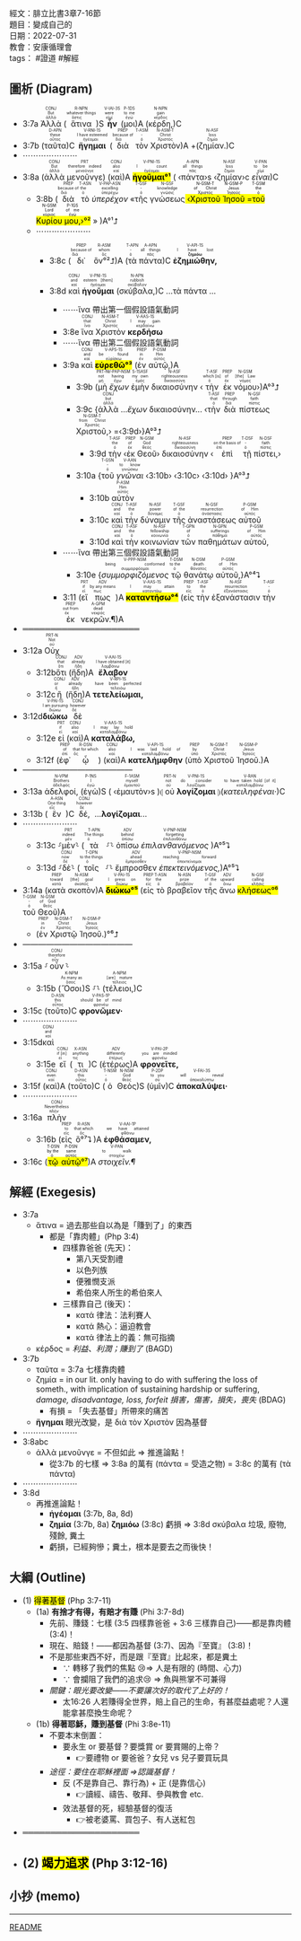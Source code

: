 經文：腓立比書3章7-16節  
題目：變成自己的  
日期：2022-07-31  
教會：安康循理會  
tags： #證道  #解經  


## 圖析 (Diagram)
- <rt>3:7a</rt> <RUBY><ruby><ruby>Ἀλλὰ<rt>ἀλλά</rt></ruby><rt>But</rt></ruby><rt>CONJ</rt></RUBY> (<RUBY><ruby><ruby>ἅτινα<rt>ὅστις</rt></ruby><rt>whatever things</rt></ruby><rt>R-NPN</rt></RUBY>)S <RUBY><ruby><ruby><strong>ἦν</strong><rt>εἰμί</rt></ruby><rt>were</rt></ruby><rt>V-IAI-3S</rt></RUBY> (<RUBY><ruby><ruby>μοι<rt>ἐγώ</rt></ruby><rt>to me</rt></ruby><rt>P-1DS</rt></RUBY>)A (<RUBY><ruby><ruby>κέρδη,<rt>κέρδος</rt></ruby><rt>gain</rt></ruby><rt>N-NPN</rt></RUBY>)C 
- <rt>3:7b</rt> (<RUBY><ruby><ruby>ταῦτα<rt>οὗτος</rt></ruby><rt>these</rt></ruby><rt>D-APN</rt></RUBY>)C <RUBY><ruby><ruby><strong>ἥγημαι</strong><rt>ἡγέομαι</rt></ruby><rt>I have esteemed</rt></ruby><rt>V-RNI-1S</rt></RUBY> (<RUBY><ruby><ruby>διὰ<rt>διά</rt></ruby><rt>because of</rt></ruby><rt>PREP</rt></RUBY> <RUBY><ruby><ruby>τὸν<rt>ὁ</rt></ruby><rt>-</rt></ruby><rt>T-ASM</rt></RUBY> <RUBY><ruby><ruby>Χριστὸν<rt>Χριστός</rt></ruby><rt>Christ</rt></ruby><rt>N-ASM-T</rt></RUBY>)A +(<RUBY><ruby><ruby>ζημίαν.<rt>ζημία</rt></ruby><rt>loss</rt></ruby><rt>N-ASF</rt></RUBY>)C
- ⋯⋯⋯⋯⋯⋯⋯
- <rt>3:8a</rt> (<RUBY><ruby><ruby>ἀλλὰ<rt>ἀλλά</rt></ruby><rt>But</rt></ruby><rt>CONJ</rt></RUBY> <RUBY><ruby><ruby>μενοῦνγε<rt>μενοῦνγε</rt></ruby><rt>therefore indeed</rt></ruby><rt>PRT</rt></RUBY>) (<RUBY><ruby><ruby>καὶ<rt>καί</rt></ruby><rt>also</rt></ruby><rt>CONJ</rt></RUBY>)A <RUBY><ruby><ruby><mark><strong>ἡγοῦμαι°¹</strong></mark><rt>ἡγέομαι</rt></ruby><rt>I count</rt></ruby><rt>V-PNI-1S</rt></RUBY> ( ‹<RUBY><ruby><ruby>πάντα<rt>πᾶς</rt></ruby><rt>all things</rt></ruby><rt>A-APN</rt></RUBY>›s ‹<RUBY><ruby><ruby>ζημίαν<rt>ζημία</rt></ruby><rt>loss</rt></ruby><rt>N-ASF</rt></RUBY>›c <RUBY><ruby><ruby><em>εἶναι</em><rt>εἰμί</rt></ruby><rt>to be</rt></ruby><rt>V-PAN</rt></RUBY>)C
	- <rt>3:8b</rt> (<RUBY><ruby><ruby>διὰ<rt>διά</rt></ruby><rt>because of</rt></ruby><rt>PREP</rt></RUBY> <RUBY><ruby><ruby>τὸ<rt>ὁ</rt></ruby><rt>the</rt></ruby><rt>T-ASN</rt></RUBY> <RUBY><ruby><ruby><em>ὑπερέχον</em><rt>ὑπερέχω</rt></ruby><rt>excelling</rt></ruby><rt>V-PAP-ASN</rt></RUBY> «<RUBY><ruby><ruby>τῆς<rt>ὁ</rt></ruby><rt>-</rt></ruby><rt>T-GSF</rt></RUBY> <RUBY><ruby><ruby>γνώσεως<rt>γνῶσις</rt></ruby><rt>knowledge</rt></ruby><rt>N-GSF</rt></RUBY><mark> ‹<RUBY><ruby><ruby>Χριστοῦ<rt>Χριστός</rt></ruby><rt>of Christ</rt></ruby><rt>N-GSM-T</rt></RUBY> <RUBY><ruby><ruby>Ἰησοῦ<rt>Ἰησοῦς</rt></ruby><rt>Jesus</rt></ruby><rt>N-GSM-P</rt></RUBY> =<RUBY><ruby><ruby>τοῦ<rt>ὁ</rt></ruby><rt>the</rt></ruby><rt>T-GSM</rt></RUBY> <RUBY><ruby><ruby>Κυρίου<rt>κύριος</rt></ruby><rt>Lord</rt></ruby><rt>N-GSM</rt></RUBY> <RUBY><ruby><ruby>μου,<rt>ἐγώ</rt></ruby><rt>of me</rt></ruby><rt>P-1GS</rt></RUBY>›°²</mark> » )A°¹⮥
	- ⋯⋯⋯⋯⋯⋯⋯
		- <rt>3:8c</rt> (<RUBY><ruby><ruby>δι᾽<rt>διά</rt></ruby><rt>because of</rt></ruby><rt>PREP</rt></RUBY> <RUBY><ruby><ruby>ὃν°²⮥<rt>ὅς</rt></ruby><rt>whom</rt></ruby><rt>R-ASM</rt></RUBY>)A (<RUBY><ruby><ruby>τὰ<rt>ὁ</rt></ruby><rt>-</rt></ruby><rt>T-APN</rt></RUBY> <RUBY><ruby><ruby>πάντα<rt>πᾶς</rt></ruby><rt>all things</rt></ruby><rt>A-APN</rt></RUBY>)C <RUBY><ruby><ruby><strong>ἐζημιώθην,</strong><rt><strong>ζημιόω</strong></rt></ruby><rt>I have lost</rt></ruby><rt>V-API-1S</rt></RUBY>

		- <rt>3:8d</rt> <RUBY><ruby><ruby>καὶ<rt>καί</rt></ruby><rt>and</rt></ruby><rt>CONJ</rt></RUBY> <RUBY><ruby><ruby><strong>ἡγοῦμαι</strong><rt>ἡγέομαι</rt></ruby><rt>esteem [them]</rt></ruby><rt>V-PNI-1S</rt></RUBY> (<RUBY><ruby><ruby>σκύβαλα,<rt>σκύβαλον</rt></ruby><rt>rubbish</rt></ruby><rt>N-APN</rt></RUBY>)C ...τὰ πάντα ...
			- ⋯⋯ἵνα 帶出第一個假設語氣動詞
			- <rt>3:8e</rt> <RUBY><ruby><ruby>ἵνα<rt>ἵνα</rt></ruby><rt>that</rt></ruby><rt>CONJ</rt></RUBY> <RUBY><ruby><ruby>Χριστὸν<rt>Χριστός</rt></ruby><rt>Christ</rt></ruby><rt>N-ASM-T</rt></RUBY> <RUBY><ruby><ruby><strong>κερδήσω</strong><rt>κερδαίνω</rt></ruby><rt>I may gain</rt></ruby><rt>V-AAS-1S</rt></RUBY>
			- ⋯⋯ἵνα 帶出第二個假設語氣動詞
			- <rt>3:9a</rt> <RUBY><ruby><ruby>καὶ<rt>καί</rt></ruby><rt>and</rt></ruby><rt>CONJ</rt></RUBY> <RUBY><ruby><ruby><mark><strong>εὑρεθῶ°³</strong></mark><rt>εὑρίσκω</rt></ruby><rt>be found</rt></ruby><rt>V-APS-1S</rt></RUBY> (<RUBY><ruby><ruby>ἐν<rt>ἐν</rt></ruby><rt>in</rt></ruby><rt>PREP</rt></RUBY> <RUBY><ruby><ruby>αὐτῷ,<rt>αὐτός</rt></ruby><rt>Him</rt></ruby><rt>P-DSM</rt></RUBY>)A 
				- <rt>3:9b</rt> (<RUBY><ruby><ruby>μὴ<rt>μή</rt></ruby><rt>not</rt></ruby><rt>PRT-N</rt></RUBY> <RUBY><ruby><ruby><em>ἔχων</em><rt>ἔχω</rt></ruby><rt>having</rt></ruby><rt>V-PAP-NSM</rt></RUBY> <RUBY><ruby><ruby>ἐμὴν<rt>ἐμός</rt></ruby><rt>my own</rt></ruby><rt>S-1SASF</rt></RUBY> <RUBY><ruby><ruby>δικαιοσύνην<rt>δικαιοσύνη</rt></ruby><rt>righteousness</rt></ruby><rt>N-ASF</rt></RUBY> ‹<RUBY><ruby><ruby>τὴν<rt>ὁ</rt></ruby><rt>which [is]</rt></ruby><rt>T-ASF</rt></RUBY> <RUBY><ruby><ruby>ἐκ<rt>ἐκ</rt></ruby><rt>of</rt></ruby><rt>PREP</rt></RUBY> <RUBY><ruby><ruby>νόμου<rt>νόμος</rt></ruby><rt>[the] Law</rt></ruby><rt>N-GSM</rt></RUBY>›)A°³⮥
				- <rt>3:9c</rt> {<RUBY><ruby><ruby>ἀλλὰ<rt>ἀλλά</rt></ruby><rt>but</rt></ruby><rt>CONJ</rt></RUBY> ...<em>ἔχων</em> δικαιοσύνην... ‹<RUBY><ruby><ruby>τὴν<rt>ὁ</rt></ruby><rt>that</rt></ruby><rt>T-ASF</rt></RUBY> <RUBY><ruby><ruby>διὰ<rt>διά</rt></ruby><rt>through</rt></ruby><rt>PREP</rt></RUBY> <RUBY><ruby><ruby>πίστεως<rt>πίστις</rt></ruby><rt>faith</rt></ruby><rt>N-GSF</rt></RUBY> <RUBY><ruby><ruby>Χριστοῦ,<rt>Χριστός</rt></ruby><rt>from Christ</rt></ruby><rt>N-GSM-T</rt></RUBY>› =‹<rt>3:9d</rt>›}A°³⮥
					- <rt>3:9d</rt> <RUBY><ruby><ruby>τὴν<rt>ὁ</rt></ruby><rt>the</rt></ruby><rt>T-ASF</rt></RUBY> ‹<RUBY><ruby><ruby>ἐκ<rt>ἐκ</rt></ruby><rt>of</rt></ruby><rt>PREP</rt></RUBY> <RUBY><ruby><ruby>Θεοῦ<rt>θεός</rt></ruby><rt>God</rt></ruby><rt>N-GSM</rt></RUBY>› <RUBY><ruby><ruby>δικαιοσύνην<rt>δικαιοσύνη</rt></ruby><rt>righteousness</rt></ruby><rt>N-ASF</rt></RUBY> ‹<RUBY><ruby><ruby>ἐπὶ<rt>ἐπί</rt></ruby><rt>on the basis of</rt></ruby><rt>PREP</rt></RUBY> <RUBY><ruby><ruby>τῇ<rt>ὁ</rt></ruby><rt>-</rt></ruby><rt>T-DSF</rt></RUBY> <RUBY><ruby><ruby>πίστει,<rt>πίστις</rt></ruby><rt>faith</rt></ruby><rt>N-DSF</rt></RUBY>›
				- <rt>3:10a</rt> {<RUBY><ruby><ruby>τοῦ<rt>ὁ</rt></ruby><rt>-</rt></ruby><rt>T-GSN</rt></RUBY> <RUBY><ruby><ruby><em>γνῶναι</em><rt>γινώσκω</rt></ruby><rt>to know</rt></ruby><rt>V-AAN</rt></RUBY> ‹<rt>3:10b</rt>› ‹<rt>3:10c</rt>› ‹<rt>3:10d</rt>› }A°³⮥
					- <rt>3:10b</rt> <RUBY><ruby><ruby>αὐτὸν<rt>αὐτός</rt></ruby><rt>Him</rt></ruby><rt>P-ASM</rt></RUBY>  
					- <rt>3:10c</rt> <RUBY><ruby><ruby>καὶ<rt>καί</rt></ruby><rt>and</rt></ruby><rt>CONJ</rt></RUBY> <RUBY><ruby><ruby>τὴν<rt>ὁ</rt></ruby><rt>the</rt></ruby><rt>T-ASF</rt></RUBY> <RUBY><ruby><ruby>δύναμιν<rt>δύναμις</rt></ruby><rt>power</rt></ruby><rt>N-ASF</rt></RUBY> <RUBY><ruby><ruby>τῆς<rt>ὁ</rt></ruby><rt>of the</rt></ruby><rt>T-GSF</rt></RUBY> <RUBY><ruby><ruby>ἀναστάσεως<rt>ἀνάστασις</rt></ruby><rt>resurrection</rt></ruby><rt>N-GSF</rt></RUBY> <RUBY><ruby><ruby>αὐτοῦ<rt>αὐτός</rt></ruby><rt>of Him</rt></ruby><rt>P-GSM</rt></RUBY>
					- <rt>3:10d</rt> <RUBY><ruby><ruby>καὶ<rt>καί</rt></ruby><rt>and</rt></ruby><rt>CONJ</rt></RUBY> <RUBY><ruby><ruby>τὴν<rt>ὁ</rt></ruby><rt>the</rt></ruby><rt>T-ASF</rt></RUBY> <RUBY><ruby><ruby>κοινωνίαν<rt>κοινωνία</rt></ruby><rt>fellowship</rt></ruby><rt>N-ASF</rt></RUBY> <RUBY><ruby><ruby>τῶν<rt>ὁ</rt></ruby><rt>of</rt></ruby><rt>T-GPN</rt></RUBY> <RUBY><ruby><ruby>παθημάτων<rt>πάθημα</rt></ruby><rt>sufferings</rt></ruby><rt>N-GPN</rt></RUBY> <RUBY><ruby><ruby>αὐτοῦ,<rt>αὐτός</rt></ruby><rt>of Him</rt></ruby><rt>P-GSM</rt></RUBY> 
			- ⋯⋯ἵνα 帶出第三個假設語氣動詞
				- <rt>3:10e</rt> {<RUBY><ruby><ruby><em>συμμορφιζόμενος</em><rt>συμμορφόομαι</rt></ruby><rt>being conformed</rt></ruby><rt>V-PPP-NSM</rt></RUBY> <RUBY><ruby><ruby>τῷ<rt>ὁ</rt></ruby><rt>to the</rt></ruby><rt>T-DSM</rt></RUBY> <RUBY><ruby><ruby>θανάτῳ<rt>θάνατος</rt></ruby><rt>death</rt></ruby><rt>N-DSM</rt></RUBY> <RUBY><ruby><ruby>αὐτοῦ,<rt>αὐτός</rt></ruby><rt>of Him</rt></ruby><rt>P-GSM</rt></RUBY>}A°⁴⮧
			- <rt>3:11</rt> (<RUBY><ruby><ruby>εἴ<rt>εἰ</rt></ruby><rt>if</rt></ruby><rt>PRT</rt></RUBY> <RUBY><ruby><ruby>πως<rt>πως</rt></ruby><rt>by any means</rt></ruby><rt>ADV</rt></RUBY>)A <RUBY><ruby><ruby><mark><strong>καταντήσω°⁴</strong></mark><rt>καταντάω</rt></ruby><rt>I may attain</rt></ruby><rt>V-AAS-1S</rt></RUBY> (<RUBY><ruby><ruby>εἰς<rt>εἰς</rt></ruby><rt>to</rt></ruby><rt>PREP</rt></RUBY> <RUBY><ruby><ruby>τὴν<rt>ὁ</rt></ruby><rt>the</rt></ruby><rt>T-ASF</rt></RUBY> <RUBY><ruby><ruby>ἐξανάστασιν<rt>ἐξανάστασις</rt></ruby><rt>resurrection</rt></ruby><rt>N-ASF</rt></RUBY> <RUBY><ruby><ruby>τὴν<rt>ὁ</rt></ruby><rt>-</rt></ruby><rt>T-ASF</rt></RUBY> <RUBY><ruby><ruby>ἐκ<rt>ἐκ</rt></ruby><rt>out from</rt></ruby><rt>PREP</rt></RUBY> <RUBY><ruby><ruby>νεκρῶν.¶<rt>νεκρός</rt></ruby><rt>dead</rt></ruby><rt>A-GPM</rt></RUBY>)A
- ═════════════════════
- <rt>3:12a</rt> <RUBY><ruby><ruby>Οὐχ<rt>οὐ</rt></ruby><rt>Not</rt></ruby><rt>PRT-N</rt></RUBY>
	- <rt>3:12b</rt><RUBY><ruby><ruby>ὅτι<rt>ὅτι</rt></ruby><rt>that</rt></ruby><rt>CONJ</rt></RUBY> (<RUBY><ruby><ruby>ἤδη<rt>ἤδη</rt></ruby><rt>already</rt></ruby><rt>ADV</rt></RUBY>)A <RUBY><ruby><ruby><strong>ἔλαβον</strong><rt>λαμβάνω</rt></ruby><rt>I have obtained [it]</rt></ruby><rt>V-AAI-1S</rt></RUBY>
	- <rt>3:12c</rt><RUBY><ruby><ruby>ἢ<rt>ἤ</rt></ruby><rt>or</rt></ruby><rt>CONJ</rt></RUBY> (<RUBY><ruby><ruby>ἤδη<rt>ἤδη</rt></ruby><rt>already</rt></ruby><rt>ADV</rt></RUBY>)A <RUBY><ruby><ruby><strong>τετελείωμαι,</strong><rt>τελειόω</rt></ruby><rt>have been perfected</rt></ruby><rt>V-RPI-1S</rt></RUBY> 
- <rt>3:12d</rt><RUBY><ruby><ruby><strong>διώκω</strong><rt>διώκω</rt></ruby><rt>I am pursuing</rt></ruby><rt>V-PAI-1S</rt></RUBY> <RUBY><ruby><ruby>δὲ<rt>δέ</rt></ruby><rt>however</rt></ruby><rt>CONJ</rt></RUBY> 
	- <rt>3:12e </rt><RUBY><ruby><ruby>εἰ<rt>εἰ</rt></ruby><rt>if</rt></ruby><rt>PRT</rt></RUBY> (<RUBY><ruby><ruby>καὶ<rt>καί</rt></ruby><rt>also</rt></ruby><rt>CONJ</rt></RUBY>)A <RUBY><ruby><ruby><strong>καταλάβω,</strong><rt>καταλαμβάνω</rt></ruby><rt>I may lay hold</rt></ruby><rt>V-AAS-1S</rt></RUBY> 
	- <rt>3:12f</rt> (<RUBY><ruby><ruby>ἐφ᾽<rt>ἐπί</rt></ruby><rt>of</rt></ruby><rt>PREP</rt></RUBY> <RUBY><ruby><ruby>ᾧ<rt>ὅς</rt></ruby><rt>that for which</rt></ruby><rt>R-DSN</rt></RUBY>) (<RUBY><ruby><ruby>καὶ<rt>καί</rt></ruby><rt>also</rt></ruby><rt>CONJ</rt></RUBY>)A <RUBY><ruby><ruby><strong>κατελήμφθην</strong><rt>καταλαμβάνω</rt></ruby><rt>I was laid hold of</rt></ruby><rt>V-API-1S</rt></RUBY> (<RUBY><ruby><ruby>ὑπὸ<rt>ὑπό</rt></ruby><rt>by</rt></ruby><rt>PREP</rt></RUBY> <RUBY><ruby><ruby>Χριστοῦ<rt>Χριστός</rt></ruby><rt>Christ</rt></ruby><rt>N-GSM-T</rt></RUBY> <RUBY><ruby><ruby>Ἰησοῦ.<rt>Ἰησοῦς</rt></ruby><rt>Jesus</rt></ruby><rt>N-GSM-P</rt></RUBY>)A
- ——————————————
- <rt>3:13a</rt> <RUBY><ruby><ruby>ἀδελφοί,<rt>ἀδελφός</rt></ruby><rt>Brothers</rt></ruby><rt>N-VPM</rt></RUBY> (<RUBY><ruby><ruby>ἐγὼ<rt>ἐγώ</rt></ruby><rt>I</rt></ruby><rt>P-1NS</rt></RUBY>)S ( ‹<RUBY><ruby><ruby>ἐμαυτὸν<rt>ἐμαυτοῦ</rt></ruby><rt>myself</rt></ruby><rt>F-1ASM</rt></RUBY>›s )⦇ <RUBY><ruby><ruby>οὐ<rt>οὐ</rt></ruby><rt>not</rt></ruby><rt>PRT-N</rt></RUBY> <RUBY><ruby><ruby><strong>λογίζομαι</strong><rt>λογίζομαι</rt></ruby><rt>do consider</rt></ruby><rt>V-PNI-1S</rt></RUBY> ⦈(<RUBY><ruby><ruby><em>κατειληφέναι·</em><rt>καταλαμβάνω</rt></ruby><rt>to have taken hold [of it]</rt></ruby><rt>V-RAN</rt></RUBY>)C
- <rt>3:13b</rt> (<RUBY><ruby><ruby>ἓν<rt>εἷς</rt></ruby><rt>One thing</rt></ruby><rt>A-ASN</rt></RUBY>)C <RUBY><ruby><ruby>δέ,<rt>δέ</rt></ruby><rt>however</rt></ruby><rt>CONJ</rt></RUBY> ...<strong>λογίζομαι</strong>...
- ⋯⋯⋯⋯⋯⋯⋯
	- <rt>3:13c</rt> ⸉<RUBY><ruby><ruby>μὲν<rt>μέν</rt></ruby><rt>indeed</rt></ruby><rt>PRT</rt></RUBY>⸊ (<RUBY><ruby><ruby>τὰ<rt>ὁ</rt></ruby><rt>The things</rt></ruby><rt>T-APN</rt></RUBY> ⸉⸊ <RUBY><ruby><ruby>ὀπίσω<rt>ὀπίσω</rt></ruby><rt>behind</rt></ruby><rt>ADV</rt></RUBY> <RUBY><ruby><ruby><em>ἐπιλανθανόμενος</em><rt>ἐπιλανθάνω</rt></ruby><rt>forgetting</rt></ruby><rt>V-PNP-NSM</rt></RUBY> )A°⁵⮧
	- <rt>3:13d</rt> ⸉<RUBY><ruby><ruby>δὲ<rt>δέ</rt></ruby><rt>now</rt></ruby><rt>CONJ</rt></RUBY>⸊ (<RUBY><ruby><ruby>τοῖς<rt>ὁ</rt></ruby><rt>to the things</rt></ruby><rt>T-DPN</rt></RUBY> ⸉⸊ <RUBY><ruby><ruby>ἔμπροσθεν<rt>ἔμπροσθεν</rt></ruby><rt>ahead</rt></ruby><rt>ADV</rt></RUBY> <RUBY><ruby><ruby><em>ἐπεκτεινόμενος,</em><rt>ἐπεκτείνομαι</rt></ruby><rt>reaching forward</rt></ruby><rt>V-PNP-NSM</rt></RUBY>)A°⁵⮧
- <rt>3:14a</rt> (<RUBY><ruby><ruby>κατὰ<rt>κατά</rt></ruby><rt>toward</rt></ruby><rt>PREP</rt></RUBY> <RUBY><ruby><ruby>σκοπὸν<rt>σκοπός</rt></ruby><rt>[the] goal</rt></ruby><rt>N-ASM</rt></RUBY>)A <RUBY><ruby><ruby><mark><strong>διώκω°⁵</strong></mark><rt>διώκω</rt></ruby><rt>I press on</rt></ruby><rt>V-PAI-1S</rt></RUBY> (<RUBY><ruby><ruby>εἰς<rt>εἰς</rt></ruby><rt>for</rt></ruby><rt>PREP</rt></RUBY> <RUBY><ruby><ruby>τὸ<rt>ὁ</rt></ruby><rt>the</rt></ruby><rt>T-ASN</rt></RUBY> <RUBY><ruby><ruby>βραβεῖον<rt>βραβεῖον</rt></ruby><rt>prize</rt></ruby><rt>N-ASN</rt></RUBY> <RUBY><ruby><ruby>τῆς<rt>ὁ</rt></ruby><rt>of the</rt></ruby><rt>T-GSF</rt></RUBY> <RUBY><ruby><ruby>ἄνω<rt>ἄνω</rt></ruby><rt>upward</rt></ruby><rt>ADV</rt></RUBY> <RUBY><ruby><ruby><mark>κλήσεως°⁶</mark><rt>κλῆσις</rt></ruby><rt>calling</rt></ruby><rt>N-GSF</rt></RUBY> <RUBY><ruby><ruby>τοῦ<rt>ὁ</rt></ruby><rt>-</rt></ruby><rt>T-GSM</rt></RUBY> <RUBY><ruby><ruby>Θεοῦ<rt>θεός</rt></ruby><rt>of God</rt></ruby><rt>N-GSM</rt></RUBY>)A
	- (<RUBY><ruby><ruby>ἐν<rt>ἐν</rt></ruby><rt>in</rt></ruby><rt>PREP</rt></RUBY> <RUBY><ruby><ruby>Χριστῷ<rt>Χριστός</rt></ruby><rt>Christ</rt></ruby><rt>N-DSM-T</rt></RUBY> <RUBY><ruby><ruby>Ἰησοῦ.<rt>Ἰησοῦς</rt></ruby><rt>Jesus</rt></ruby><rt>N-DSM-P</rt></RUBY>)°⁶⮥
- ——————————————
- <rt>3:15a</rt> ⸉<RUBY><ruby><ruby>οὖν<rt>οὖν</rt></ruby><rt>therefore</rt></ruby><rt>CONJ</rt></RUBY>⸊ 
	- <rt>3:15b</rt> (<RUBY><ruby><ruby>Ὅσοι<rt>ὅσος</rt></ruby><rt>As many as</rt></ruby><rt>K-NPM</rt></RUBY>)S   ⸉⸊ (<RUBY><ruby><ruby>τέλειοι,<rt>τέλειος</rt></ruby><rt>[are] mature</rt></ruby><rt>A-NPM</rt></RUBY>)C 
- <rt>3:15c</rt> (<RUBY><ruby><ruby>τοῦτο<rt>οὗτος</rt></ruby><rt>this</rt></ruby><rt>D-ASN</rt></RUBY>)C <RUBY><ruby><ruby><strong>φρονῶμεν·</strong><rt>φρονέω</rt></ruby><rt>should be of mind</rt></ruby><rt>V-PAS-1P</rt></RUBY>
- ⋯⋯⋯⋯⋯⋯⋯
- <rt>3:15d</rt><RUBY><ruby><ruby>καὶ<rt>καί</rt></ruby><rt>and</rt></ruby><rt>CONJ</rt></RUBY> 
	- <rt>3:15e</rt> <RUBY><ruby><ruby>εἴ<rt>εἰ</rt></ruby><rt>if [in]</rt></ruby><rt>CONJ</rt></RUBY> (<RUBY><ruby><ruby>τι<rt>τις</rt></ruby><rt>anything</rt></ruby><rt>X-ASN</rt></RUBY>)C (<RUBY><ruby><ruby>ἑτέρως<rt>ἑτέρως</rt></ruby><rt>differently</rt></ruby><rt>ADV</rt></RUBY>)A <RUBY><ruby><ruby><strong>φρονεῖτε,</strong><rt>φρονέω</rt></ruby><rt>you are minded</rt></ruby><rt>V-PAI-2P</rt></RUBY>
- <rt>3:15f</rt> (<RUBY><ruby><ruby>καὶ<rt>καί</rt></ruby><rt>even</rt></ruby><rt>CONJ</rt></RUBY>)A (<RUBY><ruby><ruby>τοῦτο<rt>οὗτος</rt></ruby><rt>this</rt></ruby><rt>D-ASN</rt></RUBY>)C (<RUBY><ruby><ruby>ὁ<rt>ὁ</rt></ruby><rt>-</rt></ruby><rt>T-NSM</rt></RUBY> <RUBY><ruby><ruby>Θεὸς<rt>θεός</rt></ruby><rt>God</rt></ruby><rt>N-NSM</rt></RUBY>)S (<RUBY><ruby><ruby>ὑμῖν<rt>σύ</rt></ruby><rt>to you</rt></ruby><rt>P-2DP</rt></RUBY>)C <RUBY><ruby><ruby><strong>ἀποκαλύψει·</strong><rt>ἀποκαλύπτω</rt></ruby><rt>will reveal</rt></ruby><rt>V-FAI-3S</rt></RUBY>
- ⋯⋯⋯⋯⋯⋯⋯
- <rt>3:16a</rt> <RUBY><ruby><ruby>πλὴν<rt>πλήν</rt></ruby><rt>Nevertheless</rt></ruby><rt>CONJ</rt></RUBY>
	- <rt>3:16b</rt> (<RUBY><ruby><ruby>εἰς<rt>εἰς</rt></ruby><rt>to</rt></ruby><rt>PREP</rt></RUBY> <RUBY><ruby><ruby>ὃ°⁷⮧<rt>ὅς</rt></ruby><rt>that which</rt></ruby><rt>R-ASN</rt></RUBY>)A <RUBY><ruby><ruby><strong>ἐφθάσαμεν,</strong><rt>φθάνω</rt></ruby><rt>we have attained</rt></ruby><rt>V-AAI-1P</rt></RUBY> 
- <rt>3:16c</rt> (<mark><RUBY><ruby><ruby>τῷ<rt>ὁ</rt></ruby><rt>by the</rt></ruby><rt>T-DSN</rt></RUBY> <RUBY><ruby><ruby>αὐτῷ<rt>αὐτός</rt></ruby><rt>same</rt></ruby><rt>P-DSN</rt></RUBY>°⁷</mark>)A <RUBY><ruby><ruby><em>στοιχεῖν.¶</em><rt>στοιχέω</rt></ruby><rt>to walk</rt></ruby><rt>V-PAN</rt></RUBY>




## 解經 (Exegesis)
- 3:7a
	- ἅτινα = 過去那些自以為是「賺到了」的東西
		- 都是「靠肉體」(Php 3:4)
			- 四樣靠爸爸 (先天)：
				- 第八天受割禮
				- 以色列族
				- 便雅憫支派
				- 希伯來人所生的希伯來人
			- 三樣靠自己 (後天)：
				- κατά 律法：法利賽人
				- κατά 熱心：逼迫教會
				- κατά 律法上的義：無可指摘
	- κέρδος = _利益、利潤；賺到了_ (BAGD)
- 3:7b
	- ταῦτα = 3:7a 七樣靠肉體
	- ζημία = in our lit. only having to do with suffering the loss of someth., with implication of sustaining hardship or suffering, _damage, disadvantage, loss, forfeit 損害，傷害，損失，喪失_ (BDAG)
		- 有損 = 「失去基督」所帶來的痛苦
	- **ἥγημαι** 眼光改變，是 διὰ τὸν Χριστὸν 因為基督
- ⋯⋯⋯⋯⋯⋯⋯
- 3:8abc
	- ἀλλὰ μενοῦνγε = 不但如此 ⇒ 推進論點！
		- 從3:7b 的七樣 ⇒ 3:8a 的萬有 (πάντα = 受造之物) = 3:8c 的萬有 (τὰ πάντα)
- ⋯⋯⋯⋯⋯⋯⋯
- 3:8d
	- 再推進論點！
		- **ἡγέομαι** (3:7b, 8a, 8d)
		- **ζημία** (3:7b, 8a) **ζημιόω** (3:8c) 虧損 ⇒ 3:8d σκύβαλα 垃圾, 廢物, 殘餘, 糞土
		- 虧損，已經夠慘；糞土，根本是要去之而後快！



## 大綱 (Outline)
- (1) <mark>得著基督</mark> (Php 3:7-11)
	- (1a) **有捨才有得，有賠才有賺** (Phi 3:7-8d)
		- 先前、賺錢：七樣 (3:5 四樣靠爸爸 + 3:6 三樣靠自己)——都是靠肉體(3:4)！
		- 現在、賠錢！——都因為基督 (3:7)、因為『至寶』 (3:8)！
		- 不是那些東西不好，而是跟『至寶』比起來，都是糞土 
			- ∵ 轉移了我們的焦點 😢⇒ 人是有限的 (時間、心力)
			- ∵ 會攔阻了我們的追求😢 ⇒ 魚與熊掌不可兼得
		- *關鍵：眼光要改變——不要讓次好的取代了上好的！*
			- 太16:26 人若賺得全世界，賠上自己的生命，有甚麼益處呢？人還能拿甚麼換生命呢？
	- (1b) **得著耶穌，賺到基督** (Phi 3:8e-11)
		- 不要本末倒置：
			- 要永生 or 要基督？要獎賞 or 要賞賜的上帝？
				- 👉要禮物 or 要爸爸？女兒 vs 兒子要買玩具
		- *途徑：要住在耶穌裡面 ⇒認識基督！* 
			- 反 (不是靠自己、靠行為) + 正 (是靠信心)
				- 👉讀經、禱告、敬拜、參與教會 etc.
			- 效法基督的死，經驗基督的復活
				- 👉被老婆罵、買包子、有人送紅包
- ═════════════════════
- (2) <mark>竭力追求</mark> (Php 3:12-16)
	- 


## 小抄 (memo)


---
[README](README.md)

